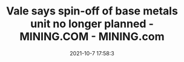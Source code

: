 ---
"title": "Vale says spin-off of base metals unit no longer planned - MINING.COM - MINING.com"
"date": "2021-10-7 17:58:3"
"feed_name": "GOOGLENEWSMINING"
"feed_website": "https://news.google.com/search?q=mining%2Bincident&hl=en-US&gl=US&ceid=US:en"
"feed_rss": "https://news.google.com/rss/search?q=mining%2Bincident&hl=en-US&gl=US&ceid=US:en"
"link": "https://www.mining.com/web/vale-says-spin-off-of-base-metals-unit-no-longer-planned/"
"source": "{'href': 'https://www.mining.com', 'title': 'MINING.com'}"
"file": "_posts/2021-1-1-2477f9a56fc0e85cb19619e5389b0919c6ecddc3.md"
"accident": "0"
"drilling": "0"
"dead": "0"
"injured": "0"
"arrested": "0"
"place": "unknown place"
"where": "unknown site"
"causes": "unknown"
"place_uri": "unknown place"
---